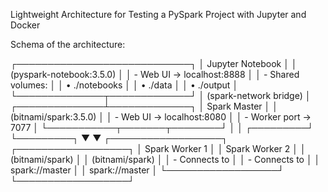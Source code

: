 Lightweight Architecture for Testing a PySpark Project with Jupyter and Docker

Schema of the architecture:

┌────────────────────────────┐
│     Jupyter Notebook       │
│ (pyspark-notebook:3.5.0)   │
│ - Web UI → localhost:8888  │
│ - Shared volumes:          │
│   • ./notebooks            │
│   • ./data                 │
│   • ./output               │
└──────────────┬─────────────┘
               │
     (spark-network bridge)
               │
┌──────────────┴─────────────┐
│        Spark Master        │
│    (bitnami/spark:3.5.0)   │
│ - Web UI → localhost:8080  │
│ - Worker port → 7077       │
└───────────┬───────┬────────┘
            │       │
  ┌─────────┘       └─────────┐
  ▼                           ▼
┌──────────────────┐  ┌──────────────────┐
│  Spark Worker 1  │  │  Spark Worker 2  │
│ (bitnami/spark)  │  │ (bitnami/spark)  │
│ - Connects to     │  │ - Connects to    │
│   spark://master  │  │   spark://master │
└──────────────────┘  └──────────────────┘


